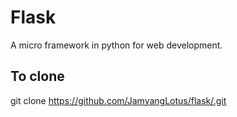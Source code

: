 # Flask
A micro framework in python for web development.
## To clone
git clone https://github.com/JamyangLotus/flask/.git
